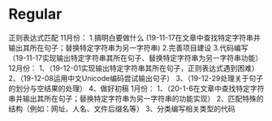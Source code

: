 # Regular
正则表达式匹配
11月份：
1.搞明白要做什么
(19-11-17在文章中查找特定字符串并输出其所在句子；替换特定字符串为另一字符串)
2.完善项目建设 
3.代码编写
（19-11-17实现输出特定字符串其所在句子、替换特定字符串为另一字符串功能）
12月份：
1、（19-12-01实现输出特定字符串其所在句子，正则表达式遇到困难）
2、（19-12-08运用中文Unicode编码尝试输出句子）
3、（19-12-29处理关于句子的划分与空结果的处理）
4、做好初稿
1月份：
1、（20-1-6在文章中查找特定字符串并输出其所在句子；替换特定字符串为另一字符串的功能实现）
2、匹配特殊的结构（例如：网址、人名、文件后缀名等）
3、分类编写相关类型的代码
